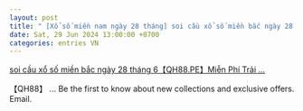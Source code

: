 ```yaml
---
layout: post
title: " [Xổ số miền nam ngày 28 tháng] soi cầu xổ số miền bắc ngày 28 tháng 6【QH88.PE】Miễn Phí Trải ..."
date: Sat, 29 Jun 2024 13:00:00 +0700
categories: entries VN
---
```

[soi cầu xổ số miền bắc ngày 28 tháng 6【QH88.PE】Miễn Phí Trải ...](https://www.visithcmc.vn/soi%20c%E1%BA%A7u%20x%E1%BB%95%20s%E1%BB%91%20mi%E1%BB%81n%20b%E1%BA%AFc%20ng%C3%A0y%2028%20th%C3%A1ng%206%203?3_soi%20c%E1%BA%A7u%20x%E1%BB%95%20s%E1%BB%91%20mi%E1%BB%81n%20b%E1%BA%AFc%20ng%C3%A0y%2028%20th%C3%A1ng%206.htm)

【QH88】   ... Be the first to know about new collections and exclusive offers. Email.

